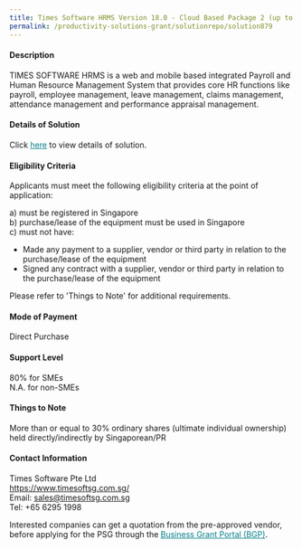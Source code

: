 ```yaml
---
title: Times Software HRMS Version 18.0 - Cloud Based Package 2 (up to 50 pax)
permalink: /productivity-solutions-grant/solutionrepo/solution879
---
```


#### Description

TIMES SOFTWARE HRMS is a web and mobile based integrated Payroll and Human Resource Management System that provides core HR functions like payroll, employee management, leave management, claims management, attendance management and performance appraisal management. 

#### Details of Solution

Click <a href='https://gb-assist-staging.netlify.app/images/psg/Times_Software_Annex_3_Part_3.pdf' style='color:#037e8a'>here</a> to view details of solution.

#### Eligibility Criteria

Applicants must meet the following eligibility criteria at the point of application:

a) must be registered in Singapore <br>
b) purchase/lease of the equipment must be used in Singapore <br>
c) must not have:
- Made any payment to a supplier, vendor or third party in relation to the purchase/lease of the equipment
- Signed any contract with a supplier, vendor or third party in relation to the purchase/lease of the equipment

Please refer to 'Things to Note' for additional requirements.

#### Mode of Payment
Direct Purchase

#### Support Level
80% for SMEs <br>
N.A. for non-SMEs

#### Things to Note
More than or equal to 30% ordinary shares (ultimate individual ownership) held directly/indirectly by Singaporean/PR

#### Contact Information
Times Software Pte Ltd<br>https://www.timesoftsg.com.sg/<br>Email: sales@timesoftsg.com.sg<br>Tel: +65 6295 1998

Interested companies can get a quotation from the pre-approved vendor, before applying for the PSG through the <a target='_blank' style='color:#037e8a' href='https://www.businessgrants.gov.sg/'>Business Grant Portal (BGP)</a>.
